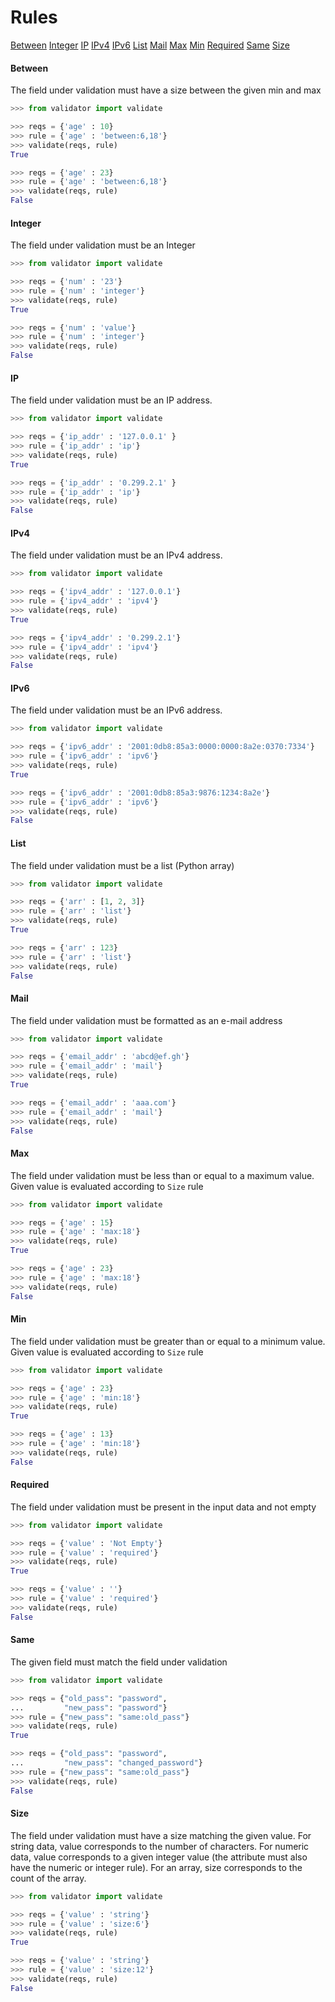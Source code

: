 # Rules

<div>
<p>
<a href="#Between">Between</a>
<a href="#Integer">Integer</a>
<a href="#IP">IP</a>
<a href="#IPv4">IPv4</a>
<a href="#IPv6">IPv6</a>
<a href="#List">List</a>
<a href="#Mail">Mail</a>
<a href="#Max">Max</a>
<a href="#Min">Min</a>
<a href="#Required">Required</a>
<a href="#Same">Same</a>
<a href="#Size">Size</a>
</p>
</div><a name="Between"/>

#### Between
The field under validation must have a size between the given min and max
```python
>>> from validator import validate

>>> reqs = {'age' : 10}
>>> rule = {'age' : 'between:6,18'}
>>> validate(reqs, rule)
True

>>> reqs = {'age' : 23}
>>> rule = {'age' : 'between:6,18'}
>>> validate(reqs, rule)
False
```
<a name="Integer"/>

#### Integer
The field under validation must be an Integer
```python
>>> from validator import validate

>>> reqs = {'num' : '23'}
>>> rule = {'num' : 'integer'}
>>> validate(reqs, rule)
True

>>> reqs = {'num' : 'value'}
>>> rule = {'num' : 'integer'}
>>> validate(reqs, rule)
False
```
<a name="IP"/>

#### IP
The field under validation must be an IP address.
```python
>>> from validator import validate

>>> reqs = {'ip_addr' : '127.0.0.1' }
>>> rule = {'ip_addr' : 'ip'}
>>> validate(reqs, rule)
True

>>> reqs = {'ip_addr' : '0.299.2.1' }
>>> rule = {'ip_addr' : 'ip'}
>>> validate(reqs, rule)
False
```
<a name="IPv4"/>

#### IPv4
The field under validation must be an IPv4 address.
```python
>>> from validator import validate

>>> reqs = {'ipv4_addr' : '127.0.0.1'}
>>> rule = {'ipv4_addr' : 'ipv4'}
>>> validate(reqs, rule)
True

>>> reqs = {'ipv4_addr' : '0.299.2.1'}
>>> rule = {'ipv4_addr' : 'ipv4'}
>>> validate(reqs, rule)
False
```
<a name="IPv6"/>

#### IPv6
The field under validation must be an IPv6 address.
```python
>>> from validator import validate

>>> reqs = {'ipv6_addr' : '2001:0db8:85a3:0000:0000:8a2e:0370:7334'}
>>> rule = {'ipv6_addr' : 'ipv6'}
>>> validate(reqs, rule)
True

>>> reqs = {'ipv6_addr' : '2001:0db8:85a3:9876:1234:8a2e'}
>>> rule = {'ipv6_addr' : 'ipv6'}
>>> validate(reqs, rule)
False
```
<a name="List"/>

#### List
The field under validation must be a list (Python array)
```python
>>> from validator import validate

>>> reqs = {'arr' : [1, 2, 3]}
>>> rule = {'arr' : 'list'}
>>> validate(reqs, rule)
True

>>> reqs = {'arr' : 123}
>>> rule = {'arr' : 'list'}
>>> validate(reqs, rule)
False
```
<a name="Mail"/>

#### Mail
The field under validation must be formatted as an e-mail address
```python
>>> from validator import validate

>>> reqs = {'email_addr' : 'abcd@ef.gh'}
>>> rule = {'email_addr' : 'mail'}
>>> validate(reqs, rule)
True

>>> reqs = {'email_addr' : 'aaa.com'}
>>> rule = {'email_addr' : 'mail'}
>>> validate(reqs, rule)
False
```
<a name="Max"/>

#### Max
The field under validation must be less than or equal to a maximum value. Given value is evaluated according to `Size` rule
```python
>>> from validator import validate

>>> reqs = {'age' : 15}
>>> rule = {'age' : 'max:18'}
>>> validate(reqs, rule)
True

>>> reqs = {'age' : 23}
>>> rule = {'age' : 'max:18'}
>>> validate(reqs, rule)
False
```
<a name="Min"/>

#### Min
The field under validation must be greater than or equal to a minimum value. Given value is evaluated according to `Size` rule
```python
>>> from validator import validate

>>> reqs = {'age' : 23}
>>> rule = {'age' : 'min:18'}
>>> validate(reqs, rule)
True

>>> reqs = {'age' : 13}
>>> rule = {'age' : 'min:18'}
>>> validate(reqs, rule)
False
```
<a name="Required"/>

#### Required
The field under validation must be present in the input data and not empty
```python
>>> from validator import validate

>>> reqs = {'value' : 'Not Empty'}
>>> rule = {'value' : 'required'}
>>> validate(reqs, rule)
True

>>> reqs = {'value' : ''}
>>> rule = {'value' : 'required'}
>>> validate(reqs, rule)
False
```
<a name="Same"/>

#### Same
The given field must match the field under validation
```python
>>> from validator import validate

>>> reqs = {"old_pass": "password",
...         "new_pass": "password"}
>>> rule = {"new_pass": "same:old_pass"}
>>> validate(reqs, rule)
True

>>> reqs = {"old_pass": "password",
...         "new_pass": "changed_password"}
>>> rule = {"new_pass": "same:old_pass"}
>>> validate(reqs, rule)
False
```
<a name="Size"/>

#### Size
The field under validation must have a size matching the given value. For string data, value corresponds to the number of characters. For numeric data, value corresponds to a given integer value (the attribute must also have the numeric or integer rule). For an array, size corresponds to the count of the array.
```python
>>> from validator import validate

>>> reqs = {'value' : 'string'}
>>> rule = {'value' : 'size:6'}
>>> validate(reqs, rule)
True

>>> reqs = {'value' : 'string'}
>>> rule = {'value' : 'size:12'}
>>> validate(reqs, rule)
False
```
